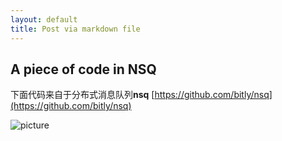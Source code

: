 ```yaml
---
layout: default
title: Post via markdown file
---
```


## A piece of code in NSQ ##

下面代码来自于分布式消息队列**nsq** [https://github.com/bitly/nsq](https://github.com/bitly/nsq)

![picture]( ../../../images/2015-04-09-md1.jpg)



